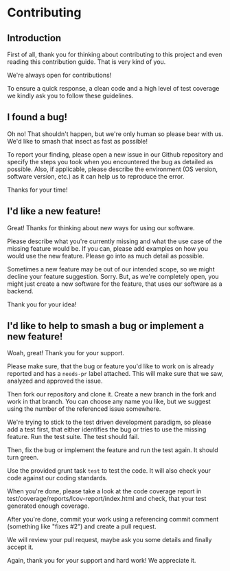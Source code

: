 # Contributing

## Introduction

First of all, thank you for thinking about contributing to this project and even reading this contribution guide. That is very kind of you.

We're always open for contributions!

To ensure a quick response, a clean code and a high level of test coverage we kindly ask you to follow these guidelines.

## I found a bug!

Oh no! That shouldn't happen, but we're only human so please bear with us. We'd like to smash that insect as fast as possible!

To report your finding, please open a new issue in our Github repository and specify the steps you took when you encountered the bug as detailed as possible. Also, if applicable, please describe the environment (OS version, software version, etc.) as it can help us to reproduce the error.

Thanks for your time!

## I'd like a new feature!

Great! Thanks for thinking about new ways for using our software.

Please describe what you're currently missing and what the use case of the missing feature would be. If you can, please add examples on how you would use the new feature. Please go into as much detail as possible.

Sometimes a new feature may be out of our intended scope, so we might decline your feature suggestion. Sorry. But, as we're completely open, you might just create a new software for the feature, that uses our software as a backend.

Thank you for your idea!

## I'd like to help to smash a bug or implement a new feature!

Woah, great! Thank you for your support.

Please make sure, that the bug or feature you'd like to work on is already reported and has a `needs-pr` label attached. This will make sure that we saw, analyzed and approved the issue.

Then fork our repository and clone it. Create a new branch in the fork and work in that branch. You can choose any name you like, but we suggest using the number of the referenced issue somewhere.

We're trying to stick to the test driven development paradigm, so please add a test first, that either identifies the bug or tries to use the missing feature. Run the test suite. The test should fail.

Then, fix the bug or implement the feature and run the test again. It should turn green.

Use the provided grunt task `test` to test the code. It will also check your code against our coding standards.

When you're done, please take a look at the code coverage report in test/coverage/reports/lcov-report/index.html and check, that your test generated enough coverage.

After you're done, commit your work using a referencing commit comment (something like "fixes #2") and create a pull request.

We will review your pull request, maybe ask you some details and finally accept it.

Again, thank you for your support and hard work! We appreciate it.
